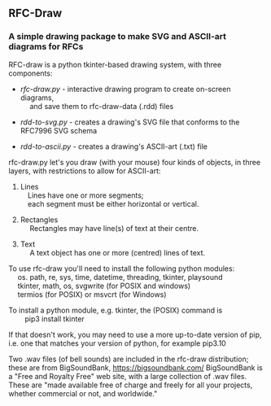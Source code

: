 ## RFC-Draw
### A simple drawing package to make SVG and ASCII-art diagrams for RFCs 

RFC-draw is a python tkinter-based drawing system, with three components: 

* _rfc-draw.py_ - interactive drawing program to create on-screen diagrams,   
   &emsp; and save them to rfc-draw-data (.rdd) files  

* _rdd-to-svg.py_ - creates a drawing's SVG file that conforms to the RFC7996 SVG schema  

* _rdd-to-ascii.py_ - creates a drawing's ASCII-art (.txt) file  

rfc-draw.py let's you draw (with your mouse) four kinds of objects, 
in three layers,
with restrictions to allow for ASCII-art:  

1. Lines  
   &emsp;Lines have one or more segments;  
   &emsp;each segment must be either horizontal or vertical. 
 
2. Rectangles  
   &emsp; Rectangles may have line(s) of text at their centre.  
 
3. Text  
   &emsp; A text object has one or more (centred) lines of text.  

To use rfc-draw you'll need to install the following python modules:  
&emsp; os. path, re, sys, time, datetime, threading, tkinter, playsound  
&emsp; tkinter, math, os, svgwrite (for POSIX and windows)  
&emsp; termios (for POSIX) or msvcrt (for Windows)  

To install a python module, e.g. tkinter, the (POSIX) command is  
&emsp;&emsp; pip3 install tkinter  
  
If that doesn't work, you may need to use a more up-to-date version of pip,  
i.e. one that matches your version of python, for example pip3.10
 
Two .wav files (of bell sounds) are included in the rfc-draw distribution;
these are from BigSoundBank, https://bigsoundbank.com/
BigSoundBank is a "Free and Royalty Free" web site, with a large collection
of .wav files.  These are "made available free of charge and freely for
all your projects, whether commercial or not, and worldwide."
